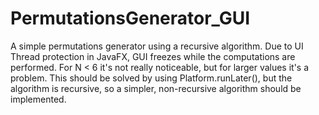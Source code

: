 # PermutationsGenerator_GUI

A simple permutations generator using a recursive algorithm. 
Due to UI Thread protection in JavaFX, GUI freezes while the computations are performed. 
For N < 6 it's not really noticeable, but for larger values it's a problem. 
This should be solved by using Platform.runLater(), but the algorithm is recursive, so a simpler, non-recursive algorithm should be implemented.